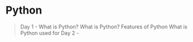 # Python
> Day 1 - What is Python?
What is Python?
Features of Python
What is Python used for
> Day 2 - 
